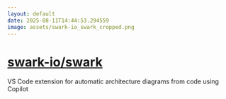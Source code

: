 ```yaml
---
layout: default
date: 2025-08-11T14:44:53.294559
image: assets/swark-io_swark_cropped.png
---
```


# [swark-io/swark](https://github.com/swark-io/swark)

VS Code extension for automatic architecture diagrams from code using Copilot
